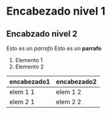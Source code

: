 
# Encabezado nivel 1
## Encabzado nivel 2

Esto es un *parrafo*  Esto es un **parrafo**

1. Elemento 1
2. Elemento 2

encabezado1     | encabezado2
----------------|-------------
elem 1 1        | elem 1 2
elem 2 1        | elem 2 2







